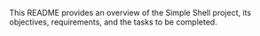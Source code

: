This README provides an overview of the Simple Shell project, its objectives, requirements, and the tasks to be completed.
